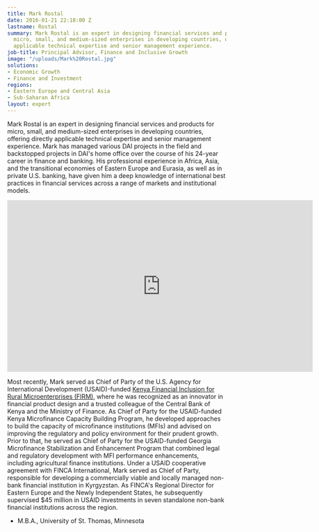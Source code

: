 ```yaml
---
title: Mark Rostal
date: 2016-01-21 22:18:00 Z
lastname: Rostal
summary: Mark Rostal is an expert in designing financial services and products for
  micro, small, and medium-sized enterprises in developing countries, offering directly
  applicable technical expertise and senior management experience.
job-title: Principal Advisor, Finance and Inclusive Growth
image: "/uploads/Mark%20Rostal.jpg"
solutions:
- Economic Growth
- Finance and Investment
regions:
- Eastern Europe and Central Asia
- Sub-Saharan Africa
layout: expert
---
```


Mark Rostal is an expert in designing financial services and products for micro, small, and medium-sized enterprises in developing countries, offering directly applicable technical expertise and senior management experience. Mark has managed various DAI projects in the field and backstopped projects in DAI's home office over the course of his 24-year career in finance and banking. His professional experience in Africa, Asia, and the transitional economies of Eastern Europe and Eurasia, as well as in private U.S. banking, have given him a deep knowledge of international best practices in financial services across a range of markets and institutional models.

<iframe allowfullscreen="" frameborder="0" height="395" mozallowfullscreen="" src="https://player.vimeo.com/video/38651141?title=0&byline=0&portrait=0&" webkitallowfullscreen="" width="703"></iframe>

Most recently, Mark served as Chief of Party of the U.S. Agency for International Development (USAID)-funded [Kenya Financial Inclusion for Rural Microenterprises (FIRM)](https://www.dai.com/our-work/projects/kenya-financial-inclusion-rural-microenterprises-firm), where he was recognized as an innovator in financial product design and a trusted colleague of the Central Bank of Kenya and the Ministry of Finance. As Chief of Party for the USAID-funded Kenya Microfinance Capacity Building Program, he developed approaches to build the capacity of microfinance institutions (MFIs) and advised on improving the regulatory and policy environment for their prudent growth. Prior to that, he served as Chief of Party for the USAID-funded Georgia Microfinance Stabilization and Enhancement Program that combined legal and regulatory development with MFI performance enhancements, including agricultural finance institutions. Under a USAID cooperative agreement with FINCA International, Mark served as Chief of Party, responsible for developing a commercially viable and locally managed non-bank financial institution in Kyrgyzstan. As FINCA's Regional Director for Eastern Europe and the Newly Independent States, he subsequently supervised $45 million in USAID investments in seven standalone non-bank financial institutions across the region.

* M.B.A., University of St. Thomas, Minnesota